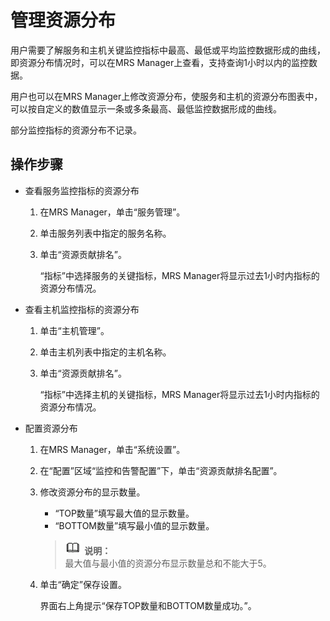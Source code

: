 # 管理资源分布<a name="ZH-CN_TOPIC_0035209601"></a>

用户需要了解服务和主机关键监控指标中最高、最低或平均监控数据形成的曲线，即资源分布情况时，可以在MRS Manager上查看，支持查询1小时以内的监控数据。

用户也可以在MRS Manager上修改资源分布，使服务和主机的资源分布图表中，可以按自定义的数值显示一条或多条最高、最低监控数据形成的曲线。

部分监控指标的资源分布不记录。

## 操作步骤<a name="section37360238153324"></a>

-   查看服务监控指标的资源分布
    1.  在MRS Manager，单击“服务管理”。
    2.  单击服务列表中指定的服务名称。
    3.  单击“资源贡献排名”。

        “指标”中选择服务的关键指标，MRS Manager将显示过去1小时内指标的资源分布情况。


-   查看主机监控指标的资源分布
    1.  单击“主机管理”。
    2.  单击主机列表中指定的主机名称。
    3.  单击“资源贡献排名”。

        “指标”中选择主机的关键指标，MRS Manager将显示过去1小时内指标的资源分布情况。


-   配置资源分布
    1.  在MRS Manager，单击“系统设置”。
    2.  在“配置”区域“监控和告警配置”下，单击“资源贡献排名配置”。
    3.  修改资源分布的显示数量。

        -   “TOP数量”填写最大值的显示数量。
        -   “BOTTOM数量”填写最小值的显示数量。

        >![](public_sys-resources/icon-note.gif) **说明：**   
        >最大值与最小值的资源分布显示数量总和不能大于5。  

    4.  单击“确定”保存设置。

        界面右上角提示“保存TOP数量和BOTTOM数量成功。”。



